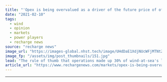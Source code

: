```yaml
---
title: "'Opex is being overvalued as a driver of the future price of offshore wind'"
date: "2021-02-10"
tags: 
  - wind
  - opinion
  - markets
  - power players
  - recharge news
source: "recharge news"
image_url: "https://images-global.nhst.tech/image/UHdDaE1XdjNUcWFjMTNtZnJrVTk2MW1OU2FQTFMzSHNuT2tsd0MvOS9qbz0=/nhst/binary/4c63de75446d5bbf79cc873f98607bce"
image_fp: "/assets/img/post_thumbnails/151.jpg"
lead: "The rule of thumb that operations made up 30% of wind-at-sea's levelised cost of energy is out-of-date, says Jonah Ury. It could half that. And the impact could be huge."
article_url: "https://www.rechargenews.com/markets/opex-is-being-overvalued-as-a-driver-of-the-future-price-of-offshore-wind/2-1-960661"
---
```


---
